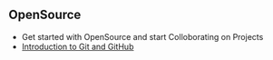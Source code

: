 ## OpenSource
- Get started with OpenSource and start Colloborating on Projects
- [Introduction to Git and GitHub](https://github.com/SanjayMarreddi/Intro-to-Git-and-GitHub)
